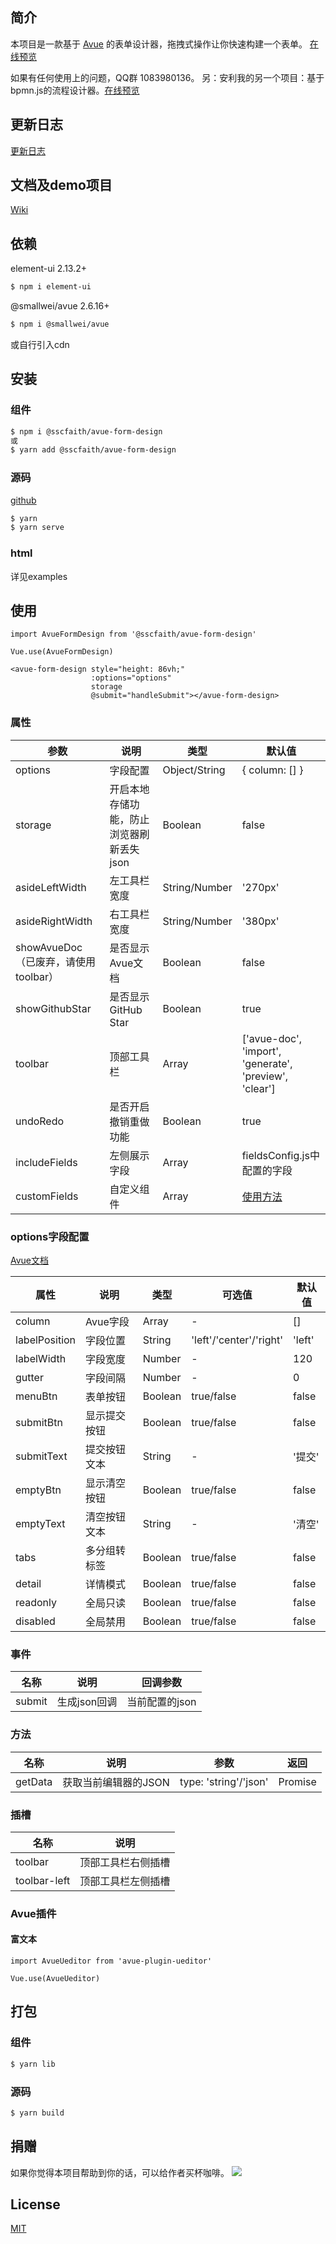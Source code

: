 ## 简介

本项目是一款基于 <a href="https://avuejs.com/" target="_blank">Avue</a> 的表单设计器，拖拽式操作让你快速构建一个表单。
[在线预览](https://form.beta.kim/)

如果有任何使用上的问题，QQ群 1083980136。
另：安利我的另一个项目：基于bpmn.js的流程设计器。[在线预览](https://bpmn.beta.kim/)

## 更新日志
[更新日志](https://github.com/sscfaith/avue-form-design/blob/master/CHANGELOG.md)

## 文档及demo项目
[Wiki](../../wikis)

## 依赖

element-ui 2.13.2+

```sh
$ npm i element-ui
```

@smallwei/avue 2.6.16+

```sh
$ npm i @smallwei/avue
```

或自行引入cdn

## 安装

### 组件

```sh
$ npm i @sscfaith/avue-form-design
或
$ yarn add @sscfaith/avue-form-design
```

### 源码

<a href="https://github.com/sscfaith/avue-form-design" target="_blank">github</a>

```sh
$ yarn
$ yarn serve
```

### html

详见examples

## 使用

```
import AvueFormDesign from '@sscfaith/avue-form-design'

Vue.use(AvueFormDesign)
```

```
<avue-form-design style="height: 86vh;"
                  :options="options"
                  storage
                  @submit="handleSubmit"></avue-form-design>
```

### 属性

| 参数 | 说明 | 类型 | 默认值 |
| ------ | ------ | ------ | ------ |
| options | 字段配置 | Object/String | { column: [] } |
| storage | 开启本地存储功能，防止浏览器刷新丢失json | Boolean | false |
| asideLeftWidth | 左工具栏宽度 | String/Number | '270px' |
| asideRightWidth | 右工具栏宽度 | String/Number | '380px' |
| showAvueDoc（已废弃，请使用toolbar） | 是否显示Avue文档 | Boolean | false |
| showGithubStar | 是否显示GitHub Star | Boolean | true |
| toolbar | 顶部工具栏 | Array | ['avue-doc', 'import', 'generate', 'preview', 'clear'] |
| undoRedo | 是否开启撤销重做功能 | Boolean | true |
| includeFields | 左侧展示字段 | Array | fieldsConfig.js中配置的字段 |
| customFields | 自定义组件 | Array | [使用方法](https://github.com/sscfaith/avue-form-design/blob/master/CHANGELOG.md#2020-09-22) |

### options字段配置

<a href="https://avuejs.com/doc/form/form-doc" target="_blank">Avue文档</a>

| 属性 | 说明 | 类型 | 可选值 | 默认值 |
| ------| ------ | ------ | ------ | ------ |
| column | Avue字段 | Array | - | [] |
| labelPosition | 字段位置 |  String | 'left'/'center'/'right' | 'left' |
| labelWidth | 字段宽度 | Number | - | 120 |
| gutter | 字段间隔 | Number | - | 0 |
| menuBtn | 表单按钮 | Boolean | true/false | false |
| submitBtn | 显示提交按钮 | Boolean | true/false | false |
| submitText | 提交按钮文本 | String | - | '提交' |
| emptyBtn | 显示清空按钮 | Boolean | true/false | false |
| emptyText | 清空按钮文本 | String | - | '清空' |
| tabs | 多分组转标签 | Boolean | true/false | false |
| detail | 详情模式 | Boolean | true/false | false |
| readonly | 全局只读 | Boolean | true/false | false |
| disabled | 全局禁用 | Boolean | true/false | false |

### 事件

| 名称 | 说明 | 回调参数 |
| ------ | ------ | ------ |
| submit | 生成json回调 | 当前配置的json |

### 方法

| 名称 | 说明 | 参数 | 返回 |
| ------ | ------ | ------ | ------ |
| getData | 获取当前编辑器的JSON | type: 'string'/'json' | Promise |

### 插槽
| 名称 | 说明 |
| ------ | ------ | 
| toolbar | 顶部工具栏右侧插槽 | 
| toolbar-left | 顶部工具栏左侧插槽 | 

### Avue插件

#### 富文本

```
import AvueUeditor from 'avue-plugin-ueditor'

Vue.use(AvueUeditor)
```

## 打包

### 组件

```sh
$ yarn lib
```

### 源码

```sh
$ yarn build
```

## 捐赠
如果你觉得本项目帮助到你的话，可以给作者买杯咖啡。
<img src="https://form.beta.kim/donate.png">

## License

<a href="https://opensource.org/licenses/MIT" target="_blank">MIT</a>
